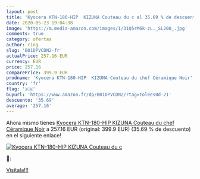 ```yaml
---
layout: post
title: 'Kyocera KTN-180-HIP  KIZUNA Couteau du c al 35.69 % de descuento'
date: 2020-05-23 19:04:38
image: 'https://m.media-amazon.com/images/I/31Q5rM6k-zL._SL200_.jpg'
comments: true
category: ofertas
author: ring
slug: 'B01DPVCDN2-fr'
actualPrice: 257.16 EUR
currency: EUR
price: 257.16
comparePrice: 399.9 EUR
prodname: 'Kyocera KTN-180-HIP  KIZUNA Couteau du chef Céramique Noir'
country: 'fr'
flag: '🇫🇷'
buyurl: 'https://www.amazon.fr/dp/B01DPVCDN2/?tag=tolees0d-21'
descuento: '35.69'
average: '257.16'
---
```


Ahora mismo tienes [Kyocera KTN-180-HIP  KIZUNA Couteau du chef Céramique Noir](https://www.amazon.fr/dp/B01DPVCDN2/?tag=tolees0d-21) a 257.16 EUR (original: 399.9 EUR) (35.69 %  de descuento) en el siguiente enlace!

[![Kyocera KTN-180-HIP  KIZUNA Couteau du c](https://m.media-amazon.com/images/I/31Q5rM6k-zL._SL200_.jpg)](https://www.amazon.fr/dp/B01DPVCDN2/?tag=tolees0d-21)

🔎:


[Visítala!!!](https://www.amazon.fr/dp/B01DPVCDN2/?tag=tolees0d-21)
